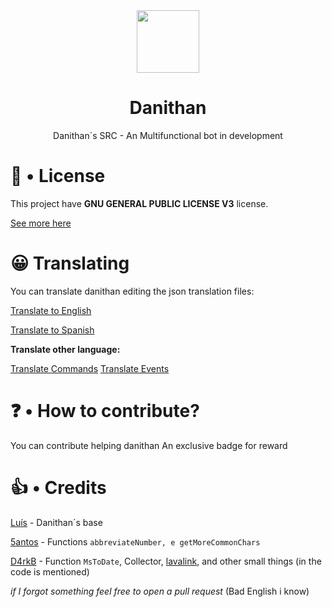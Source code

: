 <div align="center">
<img src="https://developer.danithan.tk/img/danithan.png" width=100>
<h1>Danithan</h1>
 Danithan´s SRC - An Multifunctional bot in development
</div>

# 🍕 • License
This project have **GNU GENERAL PUBLIC LICENSE V3** license.

[See more here](https://github.com/Danithan/DanithanBot/blob/master/LICENSE)  

# 😀 Translating
You can translate danithan editing the json translation files:

[Translate to English](https://github.com/Danithan/DanithanBot/tree/master/src/lang/en)

[Translate to Spanish](https://github.com/Danithan/DanithanBot/tree/master/src/lang/es)

**Translate other language:**

[Translate Commands](https://github.com/Danithan/DanithanBot/tree/master/src/lang/base_commands.txt)
[Translate Events](https://github.com/Danithan/DanithanBot/tree/master/src/lang/base_events.txt)

# ❓ • How to contribute?
You can contribute helping danithan
An exclusive badge for reward


# 👍 • Credits
[Luís](https://github.com/typpe) - Danithan´s base

[5antos](https://github.com/5antos) - Functions `abbreviateNumber, e getMoreCommonChars`

[D4rkB](https://github.com/davidffa) - Function `MsToDate`, Collector, [lavalink](https://github.com/davidffa/lavalink), and other small things (in the code is mentioned)

_if I forgot something feel free to open a pull request_
(Bad English i know)
